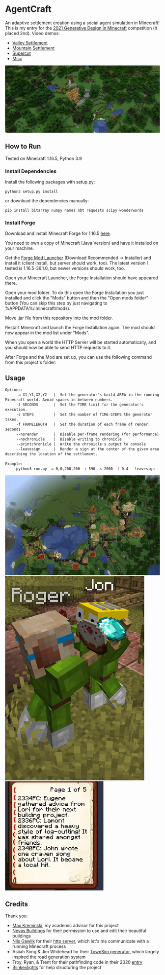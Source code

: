 # AgentCraft
An adaptive settlement creation using a social agent simulation in Minecraft! This is my entry for the [2021 Generative Design in Minecraft](https://gendesignmc.wikidot.com/wiki:settlement-generation-competition) competition (it placed 2nd).
Video demos:  
+ [Valley Settlement](https://www.youtube.com/watch?v=nzqPV4gGDms)
+ [Mountain Settlement](https://www.youtube.com/watch?v=Gc5h54Bus_k)  
+ [Supercut](https://youtu.be/DGLiWOxWLig)  
+ [Misc](https://www.youtube.com/watch?v=QM6RB2U0kEw&feature=youtu.be)

![Timelapse gif](img/demo.gif)

## How to Run
Tested on Minecraft 1.16.5, Python 3.9

### Install Dependencies
Install the following packages with setup.py:
```
python3 setup.py install
```
or download the dependencies manually:
```
pip install bitarray numpy names nbt requests scipy wonderwords
```

### Install Forge
Download and install Minecraft Forge for 1.16.5 [here](https://files.minecraftforge.net/).  

You need to own a copy of Minecraft (Java Version) and have it installed on your machine.

Get the [Forge Mod Launcher](https://files.minecraftforge.net/net/minecraftforge/forge/) (Download Recommended -> Installer) and install it (client install, but server should work, too). The latest version I tested is 1.16.5-36.1.0, but newer versions should work, too.

Open your Minecraft Launcher, the Forge Installation should have appeared there.

Open your mod folder. To do this open the Forge Installation you just installed and click the "Mods" button and then the "Open mods folder" button (You can skip this step by just navigating to %APPDATA%/.minecraft/mods).

Move .jar file from this repository into the mod folder.

Restart Minecraft and launch the Forge Installation again. The mod should now appear in the mod list under "Mods".

When you open a world the HTTP Server will be started automatically, and you should now be able to send HTTP requests to it.  

After Forge and the Mod are set up, you can use the following command from this project's folder:  

## Usage
```
Options:
     -a X1,Y1,X2,Y2   |  Set the generator's build AREA in the running Minecraft world. Avoid spaces in between numbers.
     -t SECONDS       |  Set the TIME limit for the generator's execution. 
     -s STEPS         |  Set the number of TIME-STEPS the generator takes. 
     -f FRAMELENGTH   |  Set the duration of each frame of render.  seconds
     --norender       |  Disable per-frame rendering (for performance) 
     --nochronicle    |  Disable writing to chronicle
     --printchronicle |  Write the chronicle's output to console
     --leavesign      |  Render a sign at the center of the given area describing the location of the settlement.

Example:
     python3 run.py -a 0,0,200,200 -t 590 -s 2000 -f 0.4 --leavesign
 ```

![overhead pic](img/roads1.png)
![agents pic](img/agents_friendly.png)
![chronicle pic](img/chronicle_page_1.png)

## Credits
Thank you:
+ [Max Kreminski](https://github.com/mkremins), my academic advisor for this project
+ [Nevas Buildings](https://www.youtube.com/c/NevasBuildings/videos) for their permission to use and edit their beautiful buildings
+ [Nils Gawlik](https://github.com/nilsgawlik) for their [http server](https://github.com/nilsgawlik/gdmc_http_interface), which let's me communicate with a running Minecraft process
+ Asiiah Song & Jim Whitehead for their [TownSim generator](https://github.com/AugmentedDesignLab/town-sim-py), which largely inspired the road generation system
+ Troy, Ryan, & Trent for their pathfinding code in their 2020 [entry](https://gendesignmc.wikidot.com/wiki:2020-settlement-generation-competition)
+ [Blinkenlights](https://github.com/Flashing-Blinkenlights) for help structuring the project
